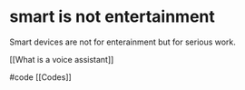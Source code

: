 # smart is not entertainment
Smart devices are not for enterainment but for serious work.

[[What is a voice assistant]]

#code [[Codes]] 